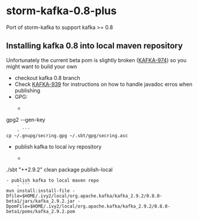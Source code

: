 storm-kafka-0.8-plus
====================

Port of storm-kafka to support kafka >= 0.8

## Installing kafka 0.8 into local maven repository

Unfortunately the current beta pom is slightly broken ([KAFKA-974](https://issues.apache.org/jira/browse/KAFKA-974)) so you might want to build your own

- checkout kafka 0.8 branch
- Check [KAFKA-939](https://issues.apache.org/jira/browse/KAFKA-939) for instructions on how to handle javadoc erros when publishing
- GPG:
    -  ```
gpg2 --gen-key
```
    - ```
cp ~/.gnupg/secring.gpg ~/.sbt/gpg/secring.asc
```
- publish kafka to local ivy repository
    - ```
./sbt "++2.9.2" clean package publish-local
```
- publish kafka to local maven repo
    - ```
mvn install:install-file -Dfile=$HOME/.ivy2/local/org.apache.kafka/kafka_2.9.2/0.8.0-beta1/jars/kafka_2.9.2.jar -DpomFile=$HOME/.ivy2/local/org.apache.kafka/kafka_2.9.2/0.8.0-beta1/poms/kafka_2.9.2.pom
```

